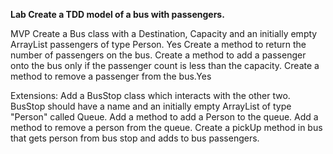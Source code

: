 <b>Lab
Create a TDD model of a bus with passengers.</b>

MVP
Create a Bus class with a Destination, Capacity and an initially empty ArrayList passengers of type Person. Yes
Create a method to return the number of passengers on the bus.
Create a method to add a passenger onto the bus only if the passenger count is less than the capacity.
Create a method to remove a passenger from the bus.Yes

Extensions:
Add a BusStop class which interacts with the other two.
BusStop should have a name and an initially empty ArrayList of type "Person" called Queue.
Add a method to add a Person to the queue.
Add a method to remove a person from the queue.
Create a pickUp method in bus that gets person from bus stop and adds to bus passengers.
